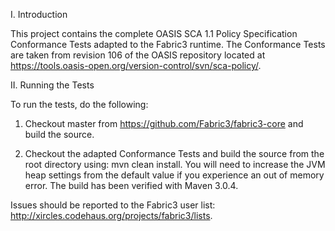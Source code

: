 I. Introduction

This project contains the complete OASIS SCA 1.1 Policy Specification Conformance Tests adapted to the Fabric3 runtime. The Conformance Tests
are taken from revision 106 of the OASIS repository located at https://tools.oasis-open.org/version-control/svn/sca-policy/.

II. Running the Tests

To run the tests, do the following:

1. Checkout master from https://github.com/Fabric3/fabric3-core and build the source.

2. Checkout the adapted Conformance Tests and build the source from the root directory using: mvn clean install. You will need to increase the JVM heap
settings from the default value if you experience an out of memory error. The build has been verified with Maven 3.0.4.


Issues should be reported to the Fabric3 user list: http://xircles.codehaus.org/projects/fabric3/lists.